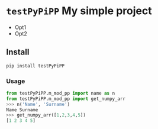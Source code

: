 # `testPyPiPP` My simple project

* Opt1
* Opt2

## Install

```Python
pip install testPyPiPP
```

### Usage

```python
from testPyPiPP.m_mod_pp import name as n
from testPyPiPP.m_mod_pp import get_numpy_arr
>>> n('Name', 'Surname')
Name Surname
>>> get_numpy_arr([1,2,3,4,5])
[1 2 3 4 5]
```